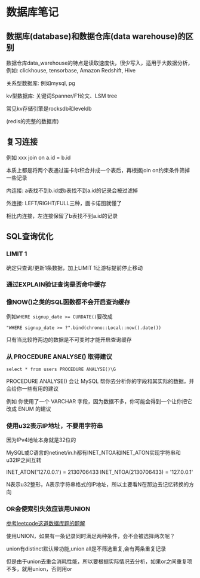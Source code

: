 # 数据库笔记

## 数据库(database)和数据仓库(data warehouse)的区别

数据仓库data_warehouse的特点是读取速度快，很少写入，适用于大数据分析，例如: clickhouse, tensorbase, Amazon Redshift, Hive

关系型数据库: 例如mysql, pg

kv型数据库: 关键词Spanner/F1论文、LSM tree

常见kv存储引擎是rocksdb和leveldb

(redis的完整的数据库)

## 复习连接

例如 xxx join on a.id = b.id

本质上都是将两个表通过笛卡尔积合并成一个表后，再根据join on约束条件筛掉一些记录

内连接: a表找不到b.id或b表找不到a.id的记录会被过滤掉

外连接: LEFT/RIGHT/FULL三种，画卡诺图就懂了

相比内连接，左连接保留了b表找不到a.id的记录

## SQL查询优化

### LIMIT 1

确定只查询/更新1条数据，加上LIMIT 1让游标提前停止移动

### 通过EXPLAIN验证查询是否命中缓存

### 像NOW()之类的SQL函数都不会开启查询缓存

例如`WHERE signup_date >= CURDATE()`要改成

`"WHERE signup_date >= ?".bind(chrono::Local::now().date())`

只有当比较符两边的数据是不可变时才能开启查询缓存

### 从 PROCEDURE ANALYSE() 取得建议

`select * from users PROCEDURE ANALYSE()\G`

PROCEDURE ANALYSE() 会让 MySQL 帮你去分析你的字段和其实际的数据，并会给你一些有用的建议

例如 你使用了一个 VARCHAR 字段，因为数据不多，你可能会得到一个让你把它改成 ENUM 的建议

### 使用u32表示IP地址，不要用字符串

因为IPv4地址本身就是32位的

MySQL或C语言的netinet/in.h都有INET_NTOA和INET_ATON实现字符串和u32IP之间互转

INET_ATON('127.0.0.1') = 2130706433
INET_NTOA(2130706433) = '127.0.0.1'

N表示u32整形，A表示字符串格式的IP地址，所以主要看N在那边去记忆转换的方向

### OR会使索引失效应该用UNION

[参考leetcode这道数据库题的题解](https://leetcode-cn.com/problems/big-countries/solution/da-de-guo-jia-by-leetcode/)

使用UNION，如果有一条记录同时满足两种条件，会不会被选择两次呢？

union有distinct默认带功能,union all是不筛选重复,会有两条重复记录

但是由于union去重会消耗性能，所以要根据实际情况去分析，如果or之间重复项不多，就用union，否则用or
